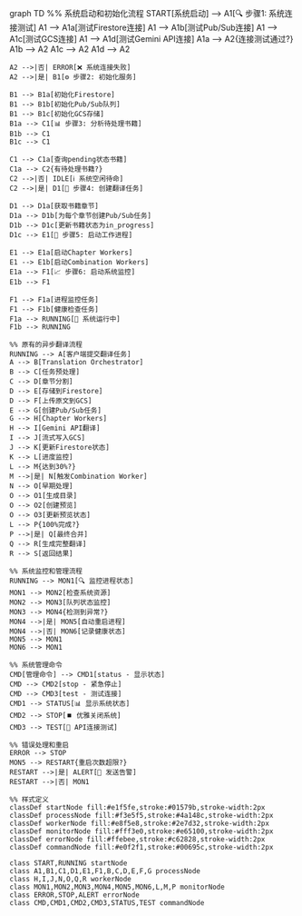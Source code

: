graph TD
    %% 系统启动和初始化流程
    START[系统启动] --> A1[🔍 步骤1: 系统连接测试]
    A1 --> A1a[测试Firestore连接]
    A1 --> A1b[测试Pub/Sub连接]
    A1 --> A1c[测试GCS连接]
    A1 --> A1d[测试Gemini API连接]
    A1a --> A2{连接测试通过?}
    A1b --> A2
    A1c --> A2
    A1d --> A2
    
    A2 -->|否| ERROR[❌ 系统连接失败]
    A2 -->|是| B1[⚙️ 步骤2: 初始化服务]
    
    B1 --> B1a[初始化Firestore]
    B1 --> B1b[初始化Pub/Sub队列]
    B1 --> B1c[初始化GCS存储]
    B1a --> C1[📊 步骤3: 分析待处理书籍]
    B1b --> C1
    B1c --> C1
    
    C1 --> C1a[查询pending状态书籍]
    C1a --> C2{有待处理书籍?}
    C2 -->|否| IDLE[ℹ️ 系统空闲待命]
    C2 -->|是| D1[📝 步骤4: 创建翻译任务]
    
    D1 --> D1a[获取书籍章节]
    D1a --> D1b[为每个章节创建Pub/Sub任务]
    D1b --> D1c[更新书籍状态为in_progress]
    D1c --> E1[🚀 步骤5: 启动工作进程]
    
    E1 --> E1a[启动Chapter Workers]
    E1 --> E1b[启动Combination Workers]
    E1a --> F1[📈 步骤6: 启动系统监控]
    E1b --> F1
    
    F1 --> F1a[进程监控任务]
    F1 --> F1b[健康检查任务]
    F1a --> RUNNING[🎯 系统运行中]
    F1b --> RUNNING
    
    %% 原有的异步翻译流程
    RUNNING --> A[客户端提交翻译任务]
    A --> B[Translation Orchestrator]
    B --> C[任务预处理]
    C --> D[章节分割]
    D --> E[存储到Firestore]
    D --> F[上传原文到GCS]
    E --> G[创建Pub/Sub任务]
    G --> H[Chapter Workers]
    H --> I[Gemini API翻译]
    I --> J[流式写入GCS]
    J --> K[更新Firestore状态]
    K --> L[进度监控]
    L --> M{达到30%?}
    M -->|是| N[触发Combination Worker]
    N --> O[早期处理]
    O --> O1[生成目录]
    O --> O2[创建预览]
    O --> O3[更新预览状态]
    L --> P{100%完成?}
    P -->|是| Q[最终合并]
    Q --> R[生成完整翻译]
    R --> S[返回结果]
    
    %% 系统监控和管理流程
    RUNNING --> MON1[🔍 监控进程状态]
    MON1 --> MON2[检查系统资源]
    MON2 --> MON3[队列状态监控]
    MON3 --> MON4{检测到异常?}
    MON4 -->|是| MON5[自动重启进程]
    MON4 -->|否| MON6[记录健康状态]
    MON5 --> MON1
    MON6 --> MON1
    
    %% 系统管理命令
    CMD[管理命令] --> CMD1[status - 显示状态]
    CMD --> CMD2[stop - 紧急停止]
    CMD --> CMD3[test - 测试连接]
    CMD1 --> STATUS[📊 显示系统状态]
    CMD2 --> STOP[⏹️ 优雅关闭系统]
    CMD3 --> TEST[🔬 API连接测试]
    
    %% 错误处理和重启
    ERROR --> STOP
    MON5 --> RESTART{重启次数超限?}
    RESTART -->|是| ALERT[🚨 发送告警]
    RESTART -->|否| MON1
    
    %% 样式定义
    classDef startNode fill:#e1f5fe,stroke:#01579b,stroke-width:2px
    classDef processNode fill:#f3e5f5,stroke:#4a148c,stroke-width:2px
    classDef workerNode fill:#e8f5e8,stroke:#2e7d32,stroke-width:2px
    classDef monitorNode fill:#fff3e0,stroke:#e65100,stroke-width:2px
    classDef errorNode fill:#ffebee,stroke:#c62828,stroke-width:2px
    classDef commandNode fill:#e0f2f1,stroke:#00695c,stroke-width:2px
    
    class START,RUNNING startNode
    class A1,B1,C1,D1,E1,F1,B,C,D,E,F,G processNode
    class H,I,J,N,O,Q,R workerNode
    class MON1,MON2,MON3,MON4,MON5,MON6,L,M,P monitorNode
    class ERROR,STOP,ALERT errorNode
    class CMD,CMD1,CMD2,CMD3,STATUS,TEST commandNode